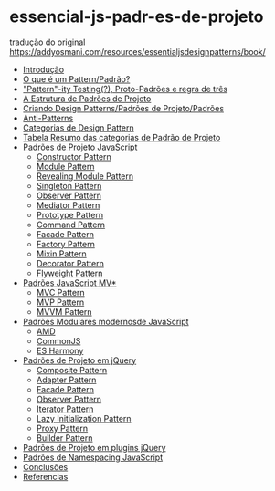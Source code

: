 # essencial-js-padr-es-de-projeto
tradução do original https://addyosmani.com/resources/essentialjsdesignpatterns/book/

<ul>
  <li><a href="./book/introduction.md">Introdução</a></li>
  <li><a href="./book/whatisapattern.md">O que é um Pattern/Padrão?</a></li>
  <li><a href="./book/patternity.md">"Pattern"-ity Testing(?), Proto-Padrões e regra de três</a></li>
  <li><a href="#">A Estrutura de Padrões de Projeto</a></li>
  <li><a href="#">Criando Design Patterns/Padrões de Projeto/Padrões </a></li>
  <li><a href="#">Anti-Patterns</a></li>
  <li><a href="#">Categorias de Design Pattern</a></li>
  <li><a href="#">Tabela Resumo das categorias de Padrão de Projeto</a></li>
  <li>
    <a href="#">Padrões de Projeto JavaScript </a>
    <ul>
      <li><a href="#">Constructor Pattern</a></li>
      <li><a href="#">Module Pattern</a></li>
      <li><a href="#">Revealing Module Pattern</a></li>
      <li><a href="#">Singleton Pattern</a></li>
      <li><a href="#">Observer Pattern</a></li>
      <li><a href="#">Mediator Pattern</a></li>
      <li><a href="#">Prototype Pattern</a></li>
      <li><a href="#">Command Pattern</a></li>
      <li><a href="#">Facade Pattern</a></li>
      <li><a href="#">Factory Pattern</a></li>
      <li><a href="#">Mixin Pattern</a> </li>
      <li><a href="#">Decorator Pattern</a></li>
      <li><a href="#">Flyweight Pattern</a> </li>
    </ul>
  </li>
  <li>
    <a href="#">Padrões JavaScript MV* </a>
    <ul>
      <li><a href="#">MVC Pattern</a></li>
      <li><a href="#">MVP Pattern</a></li>
      <li><a href="#">MVVM Pattern</a></li>
    </ul>
  </li>
  <li>
    <a href="#">Padrões Modulares modernosde JavaScript</a>
    <ul>
      <li><a href="">AMD</a></li>
      <li><a href="">CommonJS</a></li>
      <li><a href="">ES Harmony</a></li>
    </ul>
  </li>
  <li>
    <a href="">Padrões de Projeto em jQuery</a>
    <ul>
      <li><a href="">Composite Pattern</a></li>
      <li><a href="">Adapter Pattern</a></li>
      <li><a href="">Facade Pattern</a></li>
      <li><a href="">Observer Pattern</a></li>
      <li><a href="">Iterator Pattern</a></li>
      <li><a href="">Lazy Initialization Pattern</a></li>
      <li><a href="">Proxy Pattern</a></li>
      <li><a href="">Builder Pattern</a></li>
    </ul>
  </li>
  <li><a href="">Padrões de Projeto em plugins jQuery</a></li>
  <li><a href="">Padrões de Namespacing JavaScript</a></li>
  <li><a href="">Conclusões</a></li>
  <li><a href="">Referencias</a></li>
</ul>
